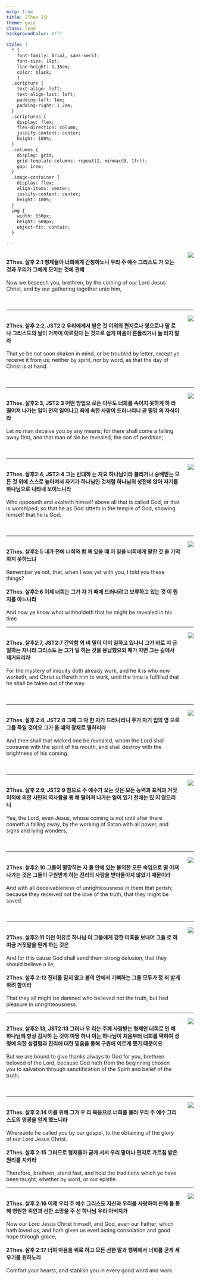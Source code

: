 ```yaml
---
marp: true
title: 2Thes 2장
theme: gaia
class: lead
backgroundColor: #fff

style: |
  * {
    font-family: Arial, sans-serif;
    font-size: 19pt;
    line-height: 1.35em;
    color: black;
    }
  .scripture {
    text-align: left;
    text-align-last: left;
    padding-left: 1em;
    padding-right: 1.7em;
  }
  .scriptures {
    display: flex;
    flex-direction: column;
    justify-content: center;
    height: 100%;
  }
  .columns {
    display: grid;
    grid-template-columns: repeat(2, minmax(0, 1fr));
    gap: 1rem;
  }
  .image-container {
    display: flex;
    align-items: center;
    justify-content: center;
    height: 100%;
  }
  img {
    width: 550px;
    height: 600px;
    object-fit: contain;
  }

---
```


<div class="columns">
  <div class="scriptures">
    <br>
    <div class="scripture">
      <b>2Thes. 살후 2:1 형제들아 너희에게 간청하노니 우리 주 예수 그리스도 가 오는 것과 우리가 그에게 모이는 것에 관해 
      </b>
    </div>
    <br>
    <div class="scripture">Now we beseech you, brethren, by the coming of our Lord Jesus Christ, and by our gathering together unto him, 
    </div>
    <br>
    <div class="scripture">
      <b>
      </b>
    </div>
    <br>
    <div class="scripture">
    </div>         
  </div>
  <div class="image-container">
    <img src='../../pictures/picture_111.jpg'>
  </div>
</div>

---

<div class="columns">
  <div class="scriptures">
    <br>
    <div class="scripture">
      <b>2Thes. 살후 2:2, JST2:2 우리에게서 받은 것 이외의 편지로나 영으로나 말 로나 그리스도의 날이 가까이 이르렀다 는 것으로 쉽게 마음이 흔들리거나 놀 라지 말라 
      </b>
    </div>
    <br>
    <div class="scripture">That ye be not soon shaken in mind, or be troubled by letter, except ye receive it from us; neither by spirit, nor by word, as that the day of Christ is at hand. 
    </div>
    <br>
    <div class="scripture">
      <b>
      </b>
    </div>
    <br>
    <div class="scripture">
    </div>         
  </div>
  <div class="image-container">
    <img src='../../pictures/picture_27.jpg'>
  </div>
</div>

---

<div class="columns">
  <div class="scriptures">
    <br>
    <div class="scripture">
      <b>2Thes. 살후2:3, JST2:3 어떤 방법으 로든 아무도 너희를 속이지 못하게 하 라 떨어져 나가는 일이 먼저 일어나고 죄에 속한 사람이 드러나리니 곧 멸망 의 자식이라 
      </b>
    </div>
    <br>
    <div class="scripture">Let no man deceive you by any means; for there shall come a falling away first, and that man of sin be revealed, the son of perdition; 
    </div>
    <br>
    <div class="scripture">
      <b>
      </b>
    </div>
    <br>
    <div class="scripture">
    </div>         
  </div>
  <div class="image-container">
    <img src='../../pictures/picture_175.jpg'>
  </div>
</div>

---

<div class="columns">
  <div class="scriptures">
    <br>
    <div class="scripture">
      <b>2Thes. 살후2:4, JST2:4 그는 반대하 는 자요 하나님이라 불리거나 숭배받는 모든 것 위에 스스로 높아져서 자기가 하나님인 것처럼 하나님의 성전에 앉아 자기를 하나님으로 나타내 보이느니라 
      </b>
    </div>
    <br>
    <div class="scripture">Who opposeth and exalteth himself above all that is called God, or that is worshiped; so that he as God sitteth in the temple of God, showing himself that he is God. 
    </div>
    <br>
    <div class="scripture">
      <b>
      </b>
    </div>
    <br>
    <div class="scripture">
    </div>         
  </div>
  <div class="image-container">
    <img src='../../pictures/picture_154.jpg'>
  </div>
</div>

---

<div class="columns">
  <div class="scriptures">
    <br>
    <div class="scripture">
      <b>2Thes. 살후2:5 내가 전에 너희와 함 께 있을 때 이 일을 너희에게 말한 것 을 기억하지 못하느냐 
      </b>
    </div>
    <br>
    <div class="scripture">Remember ye not, that, when I was yet with you, I told you these things? 
    </div>
    <br>
    <div class="scripture">
      <b>2Thes. 살후2:6 이제 너희는 그가 자 기 때에 드러내려고 보류하고 있는 것 이 뭔지를 아느니라 
      </b>
    </div>
    <br>
    <div class="scripture">And now ye know what withholdeth that he might be revealed in his time. 
    </div>         
  </div>
  <div class="image-container">
    <img src='../../pictures/picture_58.jpg'>
  </div>
</div>

---

<div class="columns">
  <div class="scriptures">
    <br>
    <div class="scripture">
      <b>2Thes. 살후2:7, JST2:7 간악함 의 비 밀이 이미 일하고 있나니 그가 바로 지 금 일하는 자니라 그리스도 는 그가 일 하는 것을 용납했으되 때가 차면 그는 길에서 제거되리라 
      </b>
    </div>
    <br>
    <div class="scripture">For the mystery of iniquity doth already work, and he it is who now worketh, and Christ suffereth him to work, until the time is fulfilled that he shall be taken out of the way. 
    </div>
    <br>
    <div class="scripture">
      <b>
      </b>
    </div>
    <br>
    <div class="scripture">
    </div>         
  </div>
  <div class="image-container">
    <img src='../../pictures/picture_140.jpg'>
  </div>
</div>

---

<div class="columns">
  <div class="scriptures">
    <br>
    <div class="scripture">
      <b>2Thes. 살후 2:8, JST2:8 그때 그 악 한 자가 드러나리니 주가 자기 입의 영 으로 그를 죽일 것이요 그가 올 때의 광채로 멸하리라 
      </b>
    </div>
    <br>
    <div class="scripture">And then shall that wicked one be revealed, whom the Lord shall consume with the spirit of his mouth, and shall destroy with the brightness of his coming. 
    </div>
    <br>
    <div class="scripture">
      <b>
      </b>
    </div>
    <br>
    <div class="scripture">
    </div>         
  </div>
  <div class="image-container">
    <img src='../../pictures/picture_74.jpg'>
  </div>
</div>

---

<div class="columns">
  <div class="scriptures">
    <br>
    <div class="scripture">
      <b>2Thes. 살후 2:9, JST2:9 참으로 주 예수가 오는 것은 모든 능력과 표적과 거짓 이적에 의한 사탄의 역사함을 통 해 떨어져 나가는 일이 있기 전에는 있 지 않으리니 
      </b>
    </div>
    <br>
    <div class="scripture">Yea, the Lord, even Jesus, whose coming is not until after there cometh a falling away, by the working of Satan with all power, and signs and lying wonders, 
    </div>
    <br>
    <div class="scripture">
      <b>
      </b>
    </div>
    <br>
    <div class="scripture">
    </div>         
  </div>
  <div class="image-container">
    <img src='../../pictures/picture_51.jpg'>
  </div>
</div>

---

<div class="columns">
  <div class="scriptures">
    <br>
    <div class="scripture">
      <b>2Thes. 살후2:10 그들이 멸망하는 자 들 안에 있는 불의한 모든 속임으로 떨 어져 나가는 것은 그들이 구원받게 하는 진리의 사랑을 받아들이지 않았기 때문이라 
      </b>
    </div>
    <br>
    <div class="scripture">And with all deceivableness of unrighteousness in them that perish; because they received not the love of the truth, that they might be saved. 
    </div>
    <br>
    <div class="scripture">
      <b>
      </b>
    </div>
    <br>
    <div class="scripture">
    </div>         
  </div>
  <div class="image-container">
    <img src='../../pictures/picture_109.jpg'>
  </div>
</div>

---

<div class="columns">
  <div class="scriptures">
    <br>
    <div class="scripture">
      <b>2Thes. 살후2:11 이런 이유로 하나님 이 그들에게 강한 미혹을 보내어 그들 로 하여금 거짓말을 믿게 하는 것은 
      </b>
    </div>
    <br>
    <div class="scripture">And for this cause God shall send them strong delusion, that they should believe a lie; 
    </div>
    <br>
    <div class="scripture">
      <b>2Thes. 살후 2:12 진리를 믿지 않고 불의 안에서 기뻐하는 그들 모두가 정 죄 받게 하려 함이라 
      </b>
    </div>
    <br>
    <div class="scripture">That they all might be damned who believed not the truth, but had pleasure in unrighteousness. 
    </div>         
  </div>
  <div class="image-container">
    <img src='../../pictures/picture_121.jpg'>
  </div>
</div>

---

<div class="columns">
  <div class="scriptures">
    <br>
    <div class="scripture">
      <b>2Thes. 살후2:13, JST2:13 그러나 우 리는 주께 사랑받는 형제인 너희로 인 해 하나님께 항상 감사하 는 것이 마땅 하니 이는 하나님이 처음부터 너희를 택하여 성령에 의한 성결함과 진리에 대한 믿음을 통해 구원에 이르게 했기 때문이요 
      </b>
    </div>
    <br>
    <div class="scripture">But we are bound to give thanks always to God for you, brethren beloved of the Lord, because God hath from the beginning chosen you to salvation through sanctification of the Spirit and belief of the truth; 
    </div>
    <br>
    <div class="scripture">
      <b>
      </b>
    </div>
    <br>
    <div class="scripture">
    </div>         
  </div>
  <div class="image-container">
    <img src='../../pictures/picture_61.jpg'>
  </div>
</div>

---

<div class="columns">
  <div class="scriptures">
    <br>
    <div class="scripture">
      <b>2Thes. 살후 2:14 이를 위해 그가 우 리 복음으로 너희를 불러 우리 주 예수 그리스도의 영광을 얻게 했느니라 
      </b>
    </div>
    <br>
    <div class="scripture">Whereunto he called you by our gospel, to the obtaining of the glory of our Lord Jesus Christ. 
    </div>
    <br>
    <div class="scripture">
      <b>2Thes. 살후 2:15 그러므로 형제들아 굳게 서서 우리 말이나 편지로 가르침 받은 원리를 지키라 
      </b>
    </div>
    <br>
    <div class="scripture">Therefore, brethren, stand fast, and hold the traditions which ye have been taught, whether by word, or our epistle. 
    </div>         
  </div>
  <div class="image-container">
    <img src='../../pictures/picture_147.jpg'>
  </div>
</div>

---

<div class="columns">
  <div class="scriptures">
    <br>
    <div class="scripture">
      <b>2Thes. 살후 2:16 이제 우리 주 예수 그리스도 자신과 우리를 사랑하여 은혜 를 통해 영원한 위안과 선한 소망을 주 신 하나님 우리 아버지가 
      </b>
    </div>
    <br>
    <div class="scripture">Now our Lord Jesus Christ himself, and God, even our Father, which hath loved us, and hath given us everl asting consolation and good hope through grace, 
    </div>
    <br>
    <div class="scripture">
      <b>2Thes. 살후 2:17 너희 마음을 위로 하고 모든 선한 말과 행위에서 너희를 굳게 세우기를 원하노라 
      </b>
    </div>
    <br>
    <div class="scripture">Comfort your hearts, and stablish you in every good word and work.
    </div>         
  </div>
  <div class="image-container">
    <img src='../../pictures/picture_47.jpg'>
  </div>
</div>

